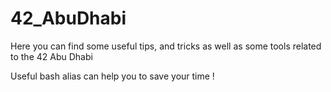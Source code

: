 # 42_AbuDhabi
Here you can find some useful tips, and tricks as well as some tools related to the 42 Abu Dhabi

Useful bash alias can help you to save your time !
